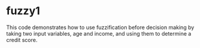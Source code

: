 # fuzzy1
This code demonstrates how to use fuzzification before decision making by taking two input variables, age and income, and using them to determine a credit score.
